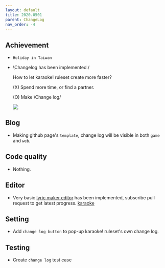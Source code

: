```yaml
---
layout: default
title: 2020.0501
parent: ChangeLog
nav_order: -4
---
```


## Achievement

- `Holiday in Taiwan`

- \Changelog has been implemented./

    How to let karaoke! ruleset create more faster?

    (X) Spend more time, or find a partner.

    (O) Make \Change log/

    ![](res/changelog.gif)

## Blog

- Making github page's `template`, change log will be visible in both `game` and `web`.

## Code quality

- Nothing.

## Editor

- Very basic [lyric maker editor](../2020.0426/README.md) has been implemented, subscribe pull request to get latest progress. [karaoke](#69@andy840119)

## Setting

- Add `change log button` to pop-up karaoke! ruleset's own change log.

## Testing

- Create `change log` test case
